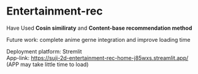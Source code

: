 # Entertainment-rec

Have Used **Cosin similiraty** and **Content-base recommendation method**

Future work: complete anime gerne integration and improve loading time

Deployment platform: Stremlit  
App-link: https://suji-2d-entertainment-rec-home-j85wxs.streamlit.app/  (APP may take little time to load)
